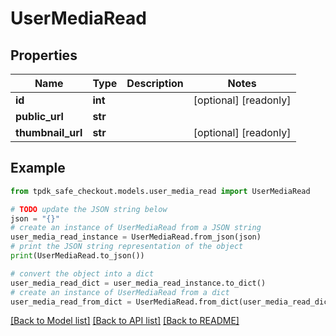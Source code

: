 # UserMediaRead



## Properties

Name | Type | Description | Notes
------------ | ------------- | ------------- | -------------
**id** | **int** |  | [optional] [readonly] 
**public_url** | **str** |  | 
**thumbnail_url** | **str** |  | [optional] [readonly] 

## Example

```python
from tpdk_safe_checkout.models.user_media_read import UserMediaRead

# TODO update the JSON string below
json = "{}"
# create an instance of UserMediaRead from a JSON string
user_media_read_instance = UserMediaRead.from_json(json)
# print the JSON string representation of the object
print(UserMediaRead.to_json())

# convert the object into a dict
user_media_read_dict = user_media_read_instance.to_dict()
# create an instance of UserMediaRead from a dict
user_media_read_from_dict = UserMediaRead.from_dict(user_media_read_dict)
```
[[Back to Model list]](../README.md#documentation-for-models) [[Back to API list]](../README.md#documentation-for-api-endpoints) [[Back to README]](../README.md)


